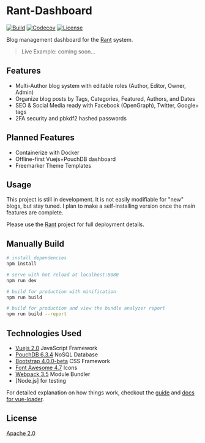 # Rant-Dashboard

[![Build](https://img.shields.io/travis/RamblingWare/Rant-Dashboard.svg)](https://travis-ci.org/RamblingWare/Rant-Dashboard)
[![Codecov](https://img.shields.io/codecov/c/github/RamblingWare/Rant-Dashboard.svg)](https://codecov.io/gh/RamblingWare/Rant-Dashboard)
[![License](https://img.shields.io/:license-apache-blue.svg)](https://github.com/RamblingWare/Rant-Dashboard/blob/master/LICENSE)

Blog management dashboard for the [Rant](https://github.com/RamblingWare/Rant) system.

> Live Example: coming soon...

## Features

 *  Multi-Author blog system with editable roles (Author, Editor, Owner, Admin)
 *  Organize blog posts by Tags, Categories, Featured, Authors, and Dates
 *  SEO & Social Media ready with Facebook (OpenGraph), Twitter, Google+ tags
 *  2FA security and pbkdf2 hashed passwords
 
## Planned Features

 * Containerize with Docker
 * Offline-first Vuejs+PouchDB dashboard
 * Freemarker Theme Templates

## Usage

This project is still in development. It is not easily modifiable for "new" blogs, but stay tuned. I plan to make a self-installing version once the main features are complete.

Please use the [Rant](https://github.com/RamblingWare/Rant) project for full deployment details. 

## Manually Build

``` bash
# install dependencies
npm install

# serve with hot reload at localhost:8080
npm run dev

# build for production with minification
npm run build

# build for production and view the bundle analyzer report
npm run build --report
```

## Technologies Used

 * [Vuejs 2.0](https://vuejs.org/) JavaScript Framework
 * [PouchDB 6.3.4](https://pouchdb.com/) NoSQL Database
 * [Bootstrap 4.0.0-beta](https://getbootstrap.com/) CSS Framework
 * [Font Awesome 4.7](http://fontawesome.io/) Icons
 * [Webpack 3.5](https://webpack.js.org/) Module Bundler
 * [Node.js] for testing

For detailed explanation on how things work, checkout the [guide](http://vuejs-templates.github.io/webpack/) and [docs for vue-loader](http://vuejs.github.io/vue-loader).

## License

[Apache 2.0](https://github.com/RamblingWare/Rant-Dashboard/blob/master/LICENSE)